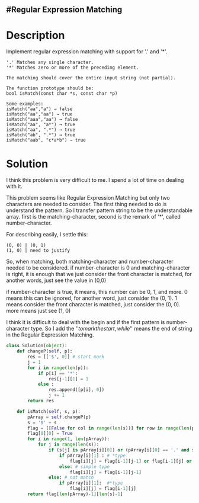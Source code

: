#Regular Expression Matching
---

# Description

Implement regular expression matching with support for '.' and '*'.

```
'.' Matches any single character.
'*' Matches zero or more of the preceding element.

The matching should cover the entire input string (not partial).

The function prototype should be:
bool isMatch(const char *s, const char *p)

Some examples:
isMatch("aa","a") → false
isMatch("aa","aa") → true
isMatch("aaa","aa") → false
isMatch("aa", "a*") → true
isMatch("aa", ".*") → true
isMatch("ab", ".*") → true
isMatch("aab", "c*a*b") → true
```

# Solution

I think this problem is very difficult to me. I spend a lot of time on dealing with it.

This problem seems like Regular Expression Matching but only two characters are needed to consider. The first thing needed to do is understand the pattern. So I transfer pattern string to be the understandable array. first is the matching-character, second is the remark of '*', called number-character.

For describing easily, I settle this:

```
(0, 0) | (0, 1)
(1, 0) | need to justify
```

So, when matching, both matching-character and number-character needed to be considered. if number-character is 0 and matching-character is right, it is enough that we just consider the front character is matched, for another words, just see the value in (0,0)

if number-character is true, it means, this number can be 0, 1, and more. 0 means this can be ignored, for another word, just consider the (0, 1). 1 means consider the front character is matched, just consider the (0, 0). more means just see (1, 0)

I think it is difficult to deal with the begin and if the first pattern is number-character type. So I add the '$' to mark the start, while '$' means the end of string in the Regular Expression Matching.

``` Python
class Solution(object):
    def changeP(self, p):
        res = [['$', 0]] # start mark
        j = 1
        for i in range(len(p)):
            if p[i] == '*':
                res[j-1][1] = 1
            else :
                res.append([p[i], 0])
                j += 1
        return res

    def isMatch(self, s, p):
        pArray = self.changeP(p)
        s = '$' + s
        flag = [[False for col in range(len(s))] for row in range(len(pArray))]
        flag[0][0] = True
        for i in range(1, len(pArray)):
            for j in range(len(s)):
                if (s[j] is pArray[i][0]) or (pArray[i][0] == '.' and s[j] != '$'): # match
                    if pArray[i][1] : # *type
                        flag[i][j] = flag[i-1][j-1] or flag[i-1][j] or flag[i][j-1]
                    else: # simple type
                        flag[i][j] = flag[i-1][j-1]
                else: # not match
                    if pArray[i][1]:  #*type
                        flag[i][j] = flag[i-1][j]
        return flag[len(pArray)-1][len(s)-1]
```
